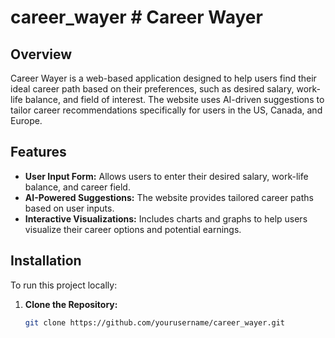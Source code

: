 # career_wayer # Career Wayer

## Overview
Career Wayer is a web-based application designed to help users find their ideal career path based on their preferences, such as desired salary, work-life balance, and field of interest. The website uses AI-driven suggestions to tailor career recommendations specifically for users in the US, Canada, and Europe.

## Features
- **User Input Form:** Allows users to enter their desired salary, work-life balance, and career field.
- **AI-Powered Suggestions:** The website provides tailored career paths based on user inputs.
- **Interactive Visualizations:** Includes charts and graphs to help users visualize their career options and potential earnings.

## Installation
To run this project locally:

1. **Clone the Repository:**
   ```bash
   git clone https://github.com/yourusername/career_wayer.git
